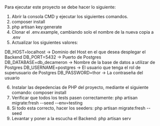 Para ejecutar este proyecto se debe hacer lo siguiente:

1. Abrir la consola CMD y ejecutar los siguientes comandos.
2. composer install
3. php artisan key:generate
4. Clonar el .env.example, cambiando solo el nombre de la nueva copia a .env
5. Actualizar los siguientes valores:

DB_HOST=localhost -> Dominio del Host en el que desea desplegar el Backend
DB_PORT=5432 -> Puerto de Postgres
DB_DATABASE=db_decameron -> Nombre de la base de datos a utilizar de Postgres
DB_USERNAME=postgres -> El usuario que tenga el rol de superusuario de Postgres
DB_PASSWORD=thor -> La contraseña del usuario

6. Instalar las depedencias de PHP del proyecto, mediante el siguiente comando: composer install
7. Verificar que todos los tests pasen correctamente: php artisan migrate:fresh --seed --env=testing
8. Si todo esta correcto, hacer los seeders: php artisan migrate:fresh --seed
9. Levantar y poner a la escucha el Backend: php artisan serv
